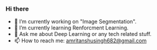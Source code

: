 ### Hi there 

- 🔭 I’m currently working on "Image Segmentation".
- 🌱 I’m currently learning Renforcment Learning.
- 💬 Ask me about Deep Learning or any tech related stuff.
- 📫 How to reach me: amritanshusingh682@gmail.com
